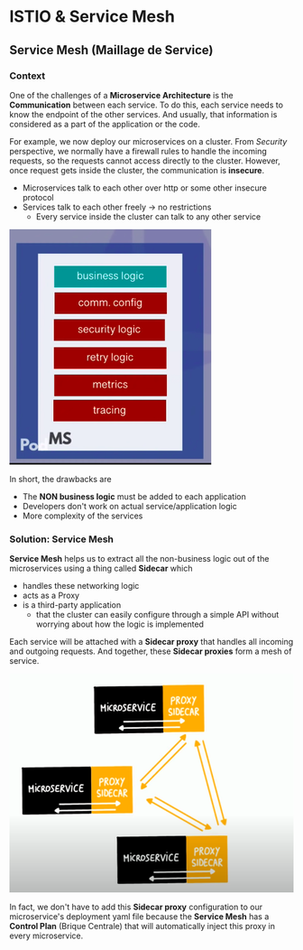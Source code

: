 # ISTIO & Service Mesh

## Service Mesh (Maillage de Service)
### Context
One of the challenges of a **Microservice Architecture** is the **Communication** between each service. To do this, each service needs to know the endpoint of the other services. And usually, that information is considered as a part of the application or the code.

For example, we now deploy our microservices on a cluster. From *Security* perspective, we normally have a firewall rules to handle the incoming requests, so the requests cannot access directly to the cluster. However, once request gets inside the cluster, the communication is **insecure**.
- Microservices talk to each other over http or some other insecure protocol
- Services talk to each other freely -> no restrictions
    - Every service inside the cluster can talk to any other service

<img src="./images/service-mesh-ms.png" alt="MS"/>

In short, the drawbacks are
- The **NON business logic** must be added to each application
- Developers don't work on actual service/application logic
- More complexity of the services

### Solution: Service Mesh
**Service Mesh** helps us to extract all the non-business logic out of the microservices using a thing called **Sidecar** which
- handles these networking logic
- acts as a Proxy
- is a third-party application
    - that the cluster can easily configure through a simple API without worrying about how the logic is implemented

Each service will be attached with a **Sidecar proxy** that handles all incoming and outgoing requests. And together, these **Sidecar proxies** form a mesh of service. 

<img src="./images/service-mesh-sidecar.png" alt="Sidecar"/>


In fact, we don't have to add this **Sidecar proxy** configuration to our microservice's deployment yaml file because the **Service Mesh** has a **Control Plan**  (Brique Centrale) that will automatically inject this proxy in every microservice.




